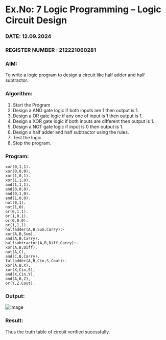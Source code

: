 # Ex.No: 7  Logic Programming –  Logic Circuit Design
### DATE: 12.09.2024                                                                            
### REGISTER NUMBER : 212221060281
### AIM: 
To write a logic program to design a circuit like half adder and half subtractor.
###  Algorithm:
1. Start the Program
2. Design a AND gate logic if both inputs are 1 then output is 1.
3. Design a OR gate logic if any one of input is 1 then output is 1.
4. Design a XOR gate logic if both inputs are different then output is 1.
5. Design a NOT gate logic if input is 0 then output is 1.
6. Design a half adder and half subtractor using the rules.
7. Test the logic.
8. Stop the program.

### Program:
```
xor(0,1,1).
xor(0,0,0).
xor(1,0,1).
xor(1,1,0).
and(1,1,1).
and(0,0,0).
and(0,1,0).
and(1,0,0).
not(0,1).
not(1,0).
or(0,1,1).
or(1,0,1).
or(0,0,0).
or(1,1,1).
halfadder(A,B,Sum,Carry):-
xor(A,B,Sum),
and(A,B,Carry).
halfsubtractor(A,B,Diff,Carry):-
xor(A,B,Diff),
not(A,C),
and(C,B,Carry).
fulladder(A,B,Cin,S,Cout):-
xor(A,B,X),
xor(X,Cin,S),
and(X,Cin,Y),
and(A,B,Z),
or(Y,Z,Cout).
```










### Output:

![image](https://github.com/Rajithxx/AI_Lab_2023-24/assets/148357145/1c4f65c8-145b-4829-8000-f20a6f1ba1ac)


### Result:
Thus the truth table of circuit verified sucessfully.
